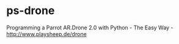 # ps-drone
Programming a Parrot AR.Drone 2.0 with Python - The Easy Way - http://www.playsheep.de/drone
